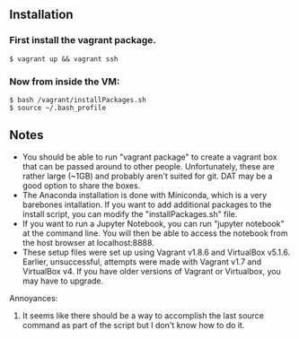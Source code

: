 

## Installation

### First install the vagrant package.

    $ vagrant up && vagrant ssh


### Now from inside the VM:

    $ bash /vagrant/installPackages.sh
    $ source ~/.bash_profile


## Notes

* You should be able to run "vagrant package" to create a vagrant box that can be passed around to other people.  Unfortunately, these are rather large (~1GB) and probably aren't suited for git.  DAT may be a good option to share the boxes.
* The Anaconda installation is done with Miniconda, which is a very barebones intallation.  If you want to add additional packages to the install script, you can modify the "installPackages.sh" file.  
* If you want to run a Jupyter Notebook, you can run "jupyter notebook" at the command line. You will then be able to access the notebook from the host browser at localhost:8888.
* These setup files were set up using Vagrant v1.8.6 and VirtualBox v5.1.6.  Earlier, unsuccessful, attempts were made with Vagrant v1.7 and VirtualBox v4.  If you have older versions of Vagrant or Virtualbox, you may have to upgrade.


Annoyances:

1. It seems like there should be a way to accomplish the last source command as part of the script but I don't know how to do it.
